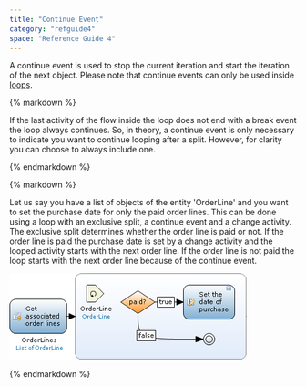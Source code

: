 ```yaml
---
title: "Continue Event"
category: "refguide4"
space: "Reference Guide 4"
---
```

A continue event is used to stop the current iteration and start the iteration of the next object. Please note that continue events can only be used inside [loops](loop).

<div class="alert alert-warning">{% markdown %}

If the last activity of the flow inside the loop does not end with a break event the loop always continues. So, in theory, a continue event is only necessary to indicate you want to continue looping after a split. However, for clarity you can choose to always include one.

{% endmarkdown %}</div><div class="alert alert-info">{% markdown %}

Let us say you have a list of objects of the entity 'OrderLine' and you want to set the purchase date for only the paid order lines. This can be done using a loop with an exclusive split, a continue event and a change activity. The exclusive split determines whether the order line is paid or not. If the order line is paid the purchase date is set by a change activity and the looped activity starts with the next order line. If the order line is not paid the loop starts with the next order line because of the continue event.

![](attachments/819203/917941.png)

{% endmarkdown %}</div>